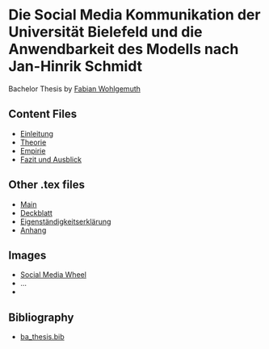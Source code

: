 # Die Social Media Kommunikation der Universität Bielefeld und die Anwendbarkeit des Modells nach Jan-Hinrik Schmidt

Bachelor Thesis by [Fabian Wohlgemuth](https://www.fabianwohlgemuth.de)

## Content Files

- [Einleitung](includes/einleitung.tex)
- [Theorie](includes/theorie.tex)
- [Empirie](includes/empirie.tex)
- [Fazit und Ausblick](includes/fazit.tex)

## Other .tex files

- [Main](main.tex)
- [Deckblatt](formalia/deckblatt.tex)
- [Eigenständigkeitserklärung](formalia/erklaerung.tex)
- [Anhang](formalia/anhang.tex)

## Images

- [Social Media Wheel](img/ethority-smp-bw.png)
- ...
- 
## Bibliography

- [ba_thesis.bib](ba_thesis.bib)